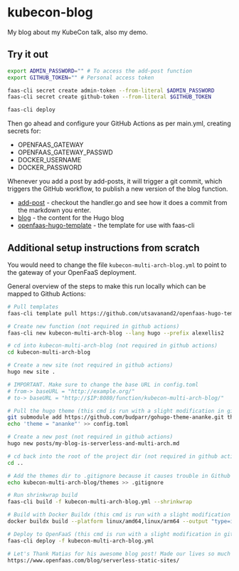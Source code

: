 # kubecon-blog

My blog about my KubeCon talk, also my demo.

## Try it out

```bash
export ADMIN_PASSWORD="" # To access the add-post function
export GITHUB_TOKEN="" # Personal access token

faas-cli secret create admin-token --from-literal $ADMIN_PASSWORD
faas-cli secret create github-token --from-literal $GITHUB_TOKEN

faas-cli deploy
```

Then go ahead and configure your GitHub Actions as per main.yml, creating secrets for:

* OPENFAAS_GATEWAY
* OPENFAAS_GATEWAY_PASSWD
* DOCKER_USERNAME
* DOCKER_PASSWORD

Whenever you add a post by add-posts, it will trigger a git commit, which triggers the GitHub workflow, to publish a new version of the blog function.

* [add-post](add-post) - checkout the handler.go and see how it does a commit from the markdown you enter.
* [blog](blog) - the content for the Hugo blog
* [openfaas-hugo-template](https://github.com/utsavanand2/openfaas-hugo-template) - the template for use with faas-cli


## Additional setup instructions from scratch

You would need to change the file `kubecon-multi-arch-blog.yml` to point to the gateway of your OpenFaaS deployment.

General overview of the steps to make this run locally which can be mapped to Github Actions:

```bash
# Pull templates
faas-cli template pull https://github.com/utsavanand2/openfaas-hugo-template

# Create new function (not required in github actions)
faas-cli new kubecon-multi-arch-blog --lang hugo --prefix alexellis2

# cd into kubecon-multi-arch-blog (not required in github actions)
cd kubecon-multi-arch-blog

# Create a new site (not required in github actions)
hugo new site .

# IMPORTANT. Make sure to change the base URL in config.toml 
# from-> baseURL = "http://example.org/"
# to-> baseURL = "http://$IP:8080/function/kubecon-multi-arch-blog/"

# Pull the hugo theme (this cmd is run with a slight modification in github actions)
git submodule add https://github.com/budparr/gohugo-theme-ananke.git themes/ananke && \
echo 'theme = "ananke"' >> config.toml

# Create a new post (not required in github actions)
hugo new posts/my-blog-is-serverless-and-multi-arch.md

# cd back into the root of the project dir (not required in github actions)
cd ..

# Add the themes dir to .gitignore because it causes trouble in Github Actions
echo kubecon-multi-arch-blog/themes >> .gitignore

# Run shrinkwrap build
faas-cli build -f kubecon-multi-arch-blog.yml --shrinkwrap

# Build with Docker Buildx (this cmd is run with a slight modification in github actions)
docker buildx build --platform linux/amd64,linux/arm64 --output "type=image,push=true" -t alexellis2/kubecon-multi-arch-blog:latest --no-cache build/kubecon-multi-arch-blog/

# Deploy to OpenFaaS (this cmd is run with a slight modification in github actions)
faas-cli deploy -f kubecon-multi-arch-blog.yml

# Let's Thank Matias for his awesome blog post! Made our lives so much easy!
https://www.openfaas.com/blog/serverless-static-sites/
```
 
 
